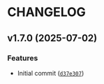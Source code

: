 # CHANGELOG

<!-- version list -->

## v1.7.0 (2025-07-02)

### Features

- Initial commit
  ([`d37e307`](https://github.com/intel/mfd-kernel-namespace/commit/d37e3077945515234872deebde62190a79121449))
